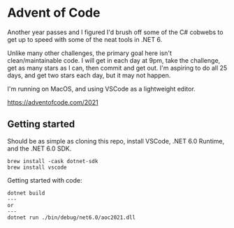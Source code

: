# Advent of Code

Another year passes and I figured I'd brush off some of the C# cobwebs to get up to speed with some of the neat tools in .NET 6.  

Unlike many other challenges, the primary goal here isn't clean/maintainable code.  I will get in each day at 9pm, take the challenge, get as many stars as I can, then commit and get out.  I'm aspiring to do all 25 days, and get two stars each day, but it may not happen.

I'm running on MacOS, and using VSCode as a lightweight editor.

https://adventofcode.com/2021

## Getting started
Should be as simple as cloning this repo, install VSCode, .NET 6.0 Runtime, and the .NET 6.0 SDK.
```
brew install -cask dotnet-sdk
brew install vscode
```

Getting started with code:

```
dotnet build
---
or
---
dotnet run ./bin/debug/net6.0/aoc2021.dll     
```

